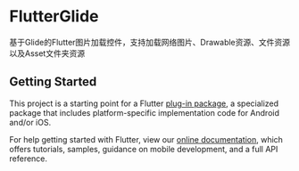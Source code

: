 # FlutterGlide

基于Glide的Flutter图片加载控件，支持加载网络图片、Drawable资源、文件资源以及Asset文件夹资源

## Getting Started

This project is a starting point for a Flutter
[plug-in package](https://flutter.dev/developing-packages/),
a specialized package that includes platform-specific implementation code for
Android and/or iOS.

For help getting started with Flutter, view our
[online documentation](https://flutter.dev/docs), which offers tutorials,
samples, guidance on mobile development, and a full API reference.


